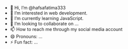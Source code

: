 - 👋 Hi, I’m @hafsafatima333
- 👀 I’m interested in web development.
- 🌱 I’m currently learning JavaScript.
- 💞️ I’m looking to collaborate on ...
- 📫 How to reach me through my social media account
- 😄 Pronouns: ...
- ⚡ Fun fact: ...

<!---
hafsafatima333/hafsafatima333 is a ✨ special ✨ repository because its `README.md` (this file) appears on your GitHub profile.
You can click the Preview link to take a look at your changes.
--->
